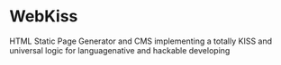 # WebKiss
HTML Static Page Generator and CMS implementing a totally KISS and universal logic for languagenative and hackable developing

